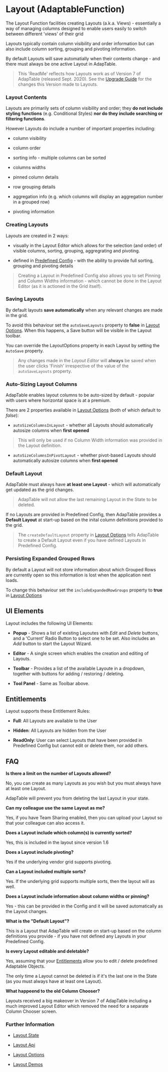 # Layout (AdaptableFunction)

The Layout Function facilities creating Layouts (a.k.a. Views) - essentially a way of managing columns designed to enable users easily to switch between different 'views' of their grid

Layouts typically contain column visibility and order information but can also include column sorting, grouping and pivoting information.

By default Layouts will save automatially when their contents change - and there must always be one active Layout in AdapTable.

> This 'ReadMe' reflects how Layouts work as of Version 7 of AdapTable (released Sept. 2020). See the [Upgrade Guide](../upgrade-guides/upgrade-guide-v7.md) for the changes this Version made to Layouts.

### Layout Contents

Layouts are primarily sets of column visibility and order; they **do not include styling functions** (e.g. Conditional Styles) **nor do they include searching or filtering functions**.

However Layouts do include a number of important properties including:

* column visibility

* column order

* sorting info - multiple columns can be sorted

* columns widths

* pinned column details

* row grouping details

* aggregation info (e.g. which columns will display an aggregation number in a grouped row)

* pivoting information

### Creating Layouts

Layouts are created in 2 ways:

* visually in the Layout Editor which allows for the selection (and order) of visible columns, sorting, grouping, aggregrating and pivoting.

* defined in [Predefined Config](https://api.adaptabletools.com/interfaces/_src_predefinedconfig_layoutstate_.layoutstate.html) - with the ability to provide full sorting, grouping and pivoting details

> Creating a Layout in Predefined Config also allows you to set Pinning and Column Widths information - which cannot be done in the Layout Editor (as it is actioned in the Grid itself).

### Saving Layouts

By default layouts **save automatically** when any relevant changes are made in the grid.

To avoid this behaviour set the `autoSaveLayouts` property to **false** in [Layout Options](https://api.adaptabletools.com/interfaces/_src_adaptableoptions_layoutoptions_.layoutoptions.html#autosavelayouts).  When this happens, a Save button will be visible in the Layout toolbar.

You can override the LayoutOptions property in each Layout by setting the `AutoSave` property.

> Any changes made in the _Layout Editor_ will **always** be saved when the user clicks 'Finish' irrespective of the value of the `autoSaveLayouts` property.

### Auto-Sizing Layout Columns

AdapTable enables layout columns to be auto-sized by default - popular with users where horizontal space is at a premium.  

There are 2 properties available in [Layout Options](https://api.adaptabletools.com/interfaces/_src_adaptableoptions_layoutoptions_.layoutoptions.html) (both of which default to *false*):

- `autoSizeColumnsInLayout` - whether all Layouts should automatically autosize columns when **first opened**

> This will only be used if no Column Width information was provided in the Layout definition.

- `autoSizeColumnsInPivotLayout` - whether pivot-based Layouts should automatically autosize columns when **first opened** 

### Default Layout

AdapTable must always have **at least one Layout** - which will automatically get updated as the grid changes.

> AdapTable will not allow the last remaining Layout in the State to be deleted.

If no Layouts are provided in Predefined Config, then AdapTable provides a **Default Layout** at start-up based on the inital column definitions provided to the grid.  

> The `createDefaultLayout` property in [Layout Options](https://api.adaptabletools.com/interfaces/_src_adaptableoptions_layoutoptions_.layoutoptions.html#createdefaultlayout)
 tells AdapTable to create a Default Layout even if you have defined Layouts in Predefined Config.

### Persisting Expanded Grouped Rows

By default a Layout will not store information about which Grouped Rows are currently open so this information is lost when the application next loads.

To change this behaviour set the `includeExpandedRowGroups` property to **true** in [Layout Options](https://api.adaptabletools.com/interfaces/_src_adaptableoptions_layoutoptions_.layoutoptions.html#includeexpandedrowgroups)

## UI Elements

Layout includes the following UI Elements:

- **Popup** - Shows a list of existing Layoutes with *Edit* and *Delete* buttons, and a 'Current' Radio Button to select one to be set.  Also includes an *Add* button to start the Layout Wizard.

- **Editor** - A single screen which enables the creation and editing of Layouts.

- **Toolbar** - Provides a list of the available Layoute in a dropdown, together with buttons for adding / restoring / deleting.

- **Tool Panel** - Same as Toolbar above.

## Entitlements

Layout supports these Entitlement Rules:

- **Full**: All Layouts are available to the User

- **Hidden**: All Layouts are  hidden from the User

- **ReadOnly**: User can select Layouts that have been provided in Predefined Config but cannot edit or delete them, nor add others.

## FAQ

**Is there a limit on the number of Layouts allowed?**

No, you can create as many Layouts as you wish but you must always have at least one Layout.

AdapTable will prevent you from deleting the last Layout in your state.

**Can my colleague use the same Layout as me?**

Yes, if you have Team Sharing enabled, then you can upload your Layout so that your colleague can also access it.

**Does a Layout include which column(s) is currently sorted?**

Yes, this is included in the layout since version 1.6

**Does a Layout include pivoting?**

Yes if the underlying vendor grid supports pivoting.

**Can a Layout included multiple sorts?**

Yes. If the underlying grid supports multiple sorts, then the layout will as well.

**Does a Layout include information about column widths or pinning?**

Yes - this can be provided in the Config and it will be saved automatically as the Layout changes.  

**What is the "Default Layout"?**

This is a Layout that AdapTable will create on start-up based on the column definitions you provide - if you have not defined any Layouts in your Predefined Config.

**Is every Layout editable and deletable?**

Yes, assuming that your [Entitlements](../guides/adaptable-entitlements-guide.md) allow you to edit / delete predefined Adaptable Objects.

The only time a Layout cannot be deleted is if it's the last one in the State (as you must always have at least one Layout).

**What happeend to the old Column Chooser?**

Layouts received a big makeover in Version 7 of AdapTable including a much improved Layout Editor which removed the need for a separate Column Chooser screen.

### Further Information

- [Layout State](https://api.adaptabletools.com/interfaces/_src_predefinedconfig_layoutstate_.layoutstate.html)

- [Layout Api](https://api.adaptabletools.com/interfaces/_src_api_layoutapi_.layoutapi.html)

- [Layout Options](https://api.adaptabletools.com/interfaces/_src_adaptableoptions_layoutoptions_.layoutoptions.html)

- [Layout Demos](https://demo.adaptabletools.com/layout)
